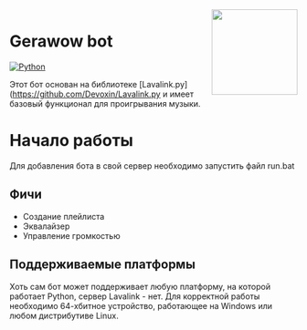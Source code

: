 <img align="right" src="https://serux.pro/9e83af1581.png" height="150" width="150">

# Gerawow bot
[![Python](https://img.shields.io/badge/Python-3.6%20%7C%203.7%20%7C%203.8-blue.svg)](https://www.python.org)

Этот бот основан на библиотеке [Lavalink.py](https://github.com/Devoxin/Lavalink.py и имеет базовый функционал для проигрывания музыки.

# Начало работы

Для добавления бота в свой сервер необходимо запустить файл run.bat

## Фичи
- Создание плейлиста
- Эквалайзер
- Управление громкостью

## Поддерживаемые платформы

Хоть сам бот может поддерживает любую платформу, на которой работает Python, сервер Lavalink - нет.
Для корректной работы необходимо 64-хбитное устройство, работающее на Windows или любом дистрибутиве Linux.
